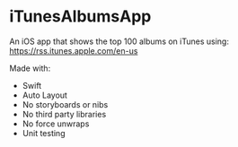 # iTunesAlbumsApp
An iOS app that shows the top 100 albums on iTunes using: https://rss.itunes.apple.com/en-us

Made with: 
* Swift
* Auto Layout
* No storyboards or nibs
* No third party libraries
* No force unwraps
* Unit testing

